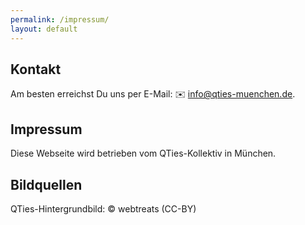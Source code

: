 ```yaml
---
permalink: /impressum/
layout: default
---
```


## Kontakt

Am besten erreichst Du uns per E-Mail: ✉️ <a href="mailto:info@qties-muenchen.de">info@qties-muenchen.de</a>.

## Impressum

Diese Webseite wird betrieben vom QTies-Kollektiv in München.

## Bildquellen

QTies-Hintergrundbild: &copy; webtreats (CC-BY)
